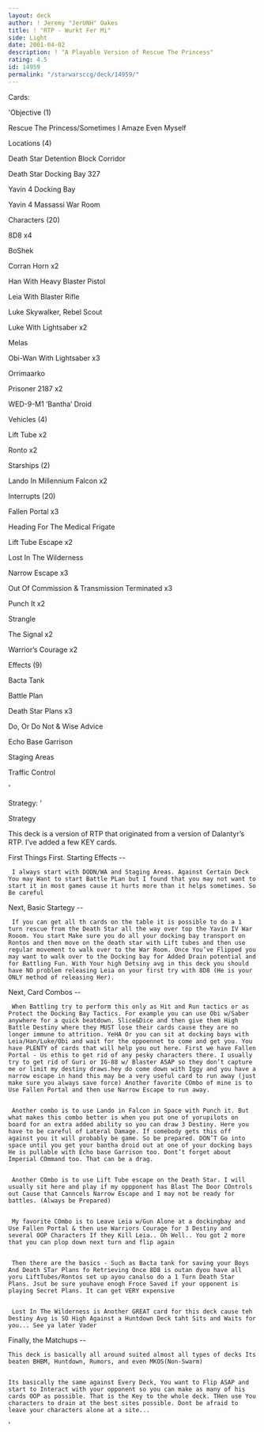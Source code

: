 ```yaml
---
layout: deck
author: ! Jeremy "JerUNH" Oakes
title: ! "RTP - Wurkt Fer Mi"
side: Light
date: 2001-04-02
description: ! "A Playable Version of Rescue The Princess"
rating: 4.5
id: 14959
permalink: "/starwarsccg/deck/14959/"
---
```

Cards: 

'Objective (1)

Rescue The Princess/Sometimes I Amaze Even Myself


Locations (4)

Death Star Detention Block Corridor

Death Star Docking Bay 327

Yavin 4 Docking Bay

Yavin 4 Massassi War Room


Characters (20)

8D8  x4

BoShek

Corran Horn  x2

Han With Heavy Blaster Pistol

Leia With Blaster Rifle

Luke Skywalker, Rebel Scout

Luke With Lightsaber  x2

Melas

Obi-Wan With Lightsaber  x3

Orrimaarko

Prisoner 2187  x2

WED-9-M1 ’Bantha’ Droid


Vehicles (4)

Lift Tube  x2

Ronto  x2


Starships (2)

Lando In Millennium Falcon  x2


Interrupts (20)

Fallen Portal  x3

Heading For The Medical Frigate

Lift Tube Escape  x2

Lost In The Wilderness

Narrow Escape  x3

Out Of Commission & Transmission Terminated  x3

Punch It  x2

Strangle

The Signal  x2

Warrior’s Courage  x2


Effects (9)

Bacta Tank

Battle Plan

Death Star Plans  x3

Do, Or Do Not & Wise Advice

Echo Base Garrison

Staging Areas

Traffic Control

'

Strategy: '

 
Strategy

  This deck is a version of RTP that originated from a version of Dalantyr’s RTP. I’ve added a few KEY cards.



  First Things First. Starting Effects --

     I always start with DODN/WA and Staging Areas. Against Certain Deck You may Want to start Battle PLan but I found that you may not want to start it in most games cause it hurts more than it helps sometimes. So Be careful



  Next, Basic Startegy --

     If you can get all th cards on the table it is possible to do a 1 turn rescue from the Death Star all the way over top the Yavin IV War Rooom. You start Make sure you do all your docking bay transport on Rontos and then move on the death star with Lift tubes and then use regular movement to walk over to the War Room. Once You’ve Flipped you may want to walk over to the Docking bay for Added Drain potential and for Battling Fun. With Your high Detsiny avg in this deck you should have NO problem releasing Leia on your first try with 8D8 (He is your ONLY method of releasing Her).



  Next, Card Combos --

     When Battling try to perform this only as Hit and Run tactics or as Protect the Docking Bay Tactics. For example you can use Obi w/Saber anywhere for a quick beatdown. Slice&Dice and then give them High Battle Destiny where they MUST lose their cards cause they are no longer immune to attrition. YeHA Or you can sit at docking bays with Leia/Han/Luke/Obi and wait for the oppoennet to come and get you. You have PLENTY of cards that will help you out here. First we have Fallen Portal - Us ethis to get rid of any pesky characters there. I usually try to get rid of Guri or IG-88 w/ Blaster ASAP so they don’t capture me or limit my destiny draws.hey do come down with Iggy and you have a narrow escape in hand this may be a very useful card to run away (just make sure you always save force) Another favorite COmbo of mine is to Use Fallen Portal and then use Narrow Escape to run away.


     Another combo is to use Lando in Falcon in Space with Punch it. But what makes this combo better is when you put one of yorupilots on board for an extra added ability so you can draw 3 Destiny. Here you have to be careful of Lateral Damage. If somebody gets this off against you it will probably be game. So be prepared. DON’T Go into space until you get your bantha droid out at one of your docking bays He is pullable with Echo base Garrison too. Dont’t forget about Imperial COmmand too. That can be a drag.


     Another COmbo is to use Lift Tube escape on the Death Star. I will usually sit here and play if my oppponent has Blast The Door COntrols out Cause that Canncels Narrow Escape and I may not be ready for battles. (Always be Prepared)


     My favorite COmbo is to Leave Leia w/Gun Alone at a dockingbay and Use Fallen Portal & then use Warriors Courage for 3 Destiny and several OOP Characters If they Kill Leia.. Oh Well.. You got 2 more that you can plop down next turn and flip again


     Then there are the basics - Such as Bacta tank for saving your Boys And Death STar Plans fo Retrieving Once 8D8 is outan dyou have all yoru LiftTubes/Rontos set up ayou canalso do a 1 Turn Death Star Plans. Jsut be sure youhave enogh Froce Saved if your opponent is playing Secret Plans. It can get VERY expensive


     Lost In The Wilderness is Another GREAT card for this deck cause teh Destiny Avg is SO High Against a Huntdown Deck taht Sits and Waits for you... See ya later Vader




  Finally, the Matchups --

    This deck is basically all around suited almost all types of decks Its beaten BHBM, Huntdown, Rumors, and even MKOS(Non-Swarm)


    Its basically the same against Every Deck, You want to Flip ASAP and start to Interact with your opponent so you can make as many of his cards OOP as possible. That is the Key to the whole deck. THen use You characters to drain at the best sites possible. Dont be afraid to leave your characters alone at a site...


'
